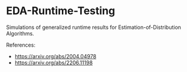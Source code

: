 # EDA-Runtime-Testing
Simulations of generalized runtime results for Estimation-of-Distribution Algorithms.

References:
- https://arxiv.org/abs/2004.04978
- https://arxiv.org/abs/2206.11198
